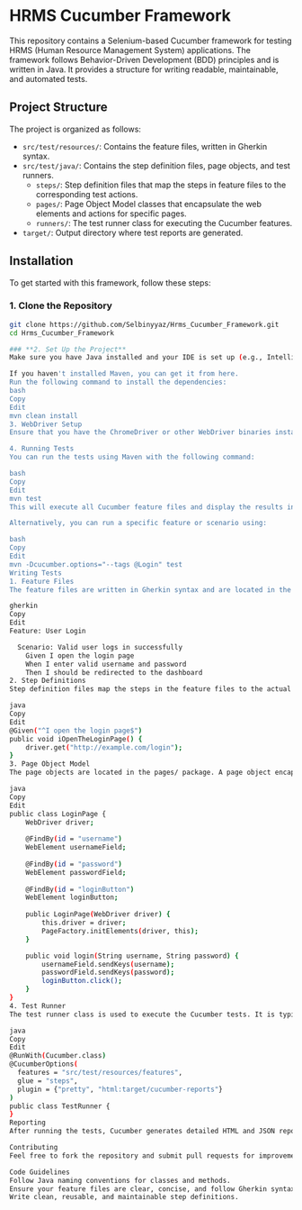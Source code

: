 # **HRMS Cucumber Framework**

This repository contains a Selenium-based Cucumber framework for testing HRMS (Human Resource Management System) applications. The framework follows Behavior-Driven Development (BDD) principles and is written in Java. It provides a structure for writing readable, maintainable, and automated tests.

## **Project Structure**

The project is organized as follows:

- `src/test/resources/`: Contains the feature files, written in Gherkin syntax.
- `src/test/java/`: Contains the step definition files, page objects, and test runners.
  - `steps/`: Step definition files that map the steps in feature files to the corresponding test actions.
  - `pages/`: Page Object Model classes that encapsulate the web elements and actions for specific pages.
  - `runners/`: The test runner class for executing the Cucumber features.
- `target/`: Output directory where test reports are generated.

## **Installation**

To get started with this framework, follow these steps:

### **1. Clone the Repository**

```bash
git clone https://github.com/Selbinyyaz/Hrms_Cucumber_Framework.git
cd Hrms_Cucumber_Framework

### **2. Set Up the Project**
Make sure you have Java installed and your IDE is set up (e.g., IntelliJ IDEA or Eclipse). Then, you can build the project using Maven.

If you haven't installed Maven, you can get it from here.
Run the following command to install the dependencies:
bash
Copy
Edit
mvn clean install
3. WebDriver Setup
Ensure that you have the ChromeDriver or other WebDriver binaries installed and set in your system PATH or specify the path in the config.properties file.

4. Running Tests
You can run the tests using Maven with the following command:

bash
Copy
Edit
mvn test
This will execute all Cucumber feature files and display the results in the console. The generated test reports will be located in the target/cucumber-reports/ directory.

Alternatively, you can run a specific feature or scenario using:

bash
Copy
Edit
mvn -Dcucumber.options="--tags @Login" test
Writing Tests
1. Feature Files
The feature files are written in Gherkin syntax and are located in the src/test/resources directory. Here's an example of a simple login feature:

gherkin
Copy
Edit
Feature: User Login

  Scenario: Valid user logs in successfully
    Given I open the login page
    When I enter valid username and password
    Then I should be redirected to the dashboard
2. Step Definitions
Step definition files map the steps in the feature files to the actual Selenium WebDriver actions. These are written in the steps/ package in Java. Here’s an example of a step definition for opening a page:

java
Copy
Edit
@Given("^I open the login page$")
public void iOpenTheLoginPage() {
    driver.get("http://example.com/login");
}
3. Page Object Model
The page objects are located in the pages/ package. A page object encapsulates the interactions with the web elements on a page, making the code more maintainable. For example:

java
Copy
Edit
public class LoginPage {
    WebDriver driver;
    
    @FindBy(id = "username")
    WebElement usernameField;
    
    @FindBy(id = "password")
    WebElement passwordField;
    
    @FindBy(id = "loginButton")
    WebElement loginButton;
    
    public LoginPage(WebDriver driver) {
        this.driver = driver;
        PageFactory.initElements(driver, this);
    }

    public void login(String username, String password) {
        usernameField.sendKeys(username);
        passwordField.sendKeys(password);
        loginButton.click();
    }
}
4. Test Runner
The test runner class is used to execute the Cucumber tests. It is typically located in the runners/ package. Here’s an example:

java
Copy
Edit
@RunWith(Cucumber.class)
@CucumberOptions(
  features = "src/test/resources/features",
  glue = "steps",
  plugin = {"pretty", "html:target/cucumber-reports"}
)
public class TestRunner {
}
Reporting
After running the tests, Cucumber generates detailed HTML and JSON reports that provide insights into the test execution. The reports are generated in the target/cucumber-reports/ directory.

Contributing
Feel free to fork the repository and submit pull requests for improvements. If you find any issues or bugs, please open an issue on GitHub.

Code Guidelines
Follow Java naming conventions for classes and methods.
Ensure your feature files are clear, concise, and follow Gherkin syntax.
Write clean, reusable, and maintainable step definitions.
